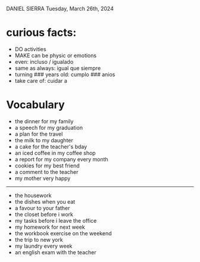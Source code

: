 DANIEL SIERRA
Tuesday, March 26th, 2024

# curious facts:
- DO activities
- MAKE can be physic or emotions
- even: incluso / igualado
- same as always: igual que siempre
- turning ### years old: cumplo ### anios
- take care of: cuidar a

# Vocabulary
- the dinner for my family
- a speech for my graduation
- a plan for the travel
- the milk to my daughter
- a cake for the teacher's bday
- an iced coffee in my coffee shop
- a report for my company every month
- cookies for my best friend
- a comment to the teacher
- my mother very happy
-------------------------------------------
- the housework
- the dishes when you eat
- a favour to your father
- the closet before i work
- my tasks before i leave the office
- my homework for next week
- the workbook exercise on the weekend
- the trip to new york
- my laundry every week
- an english exam with the teacher